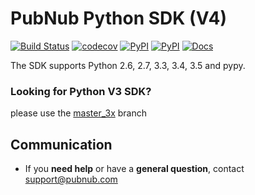 # PubNub Python SDK (V4)
[![Build Status](https://travis-ci.org/pubnub/python.svg?branch=master)](https://travis-ci.org/pubnub/python)
[![codecov](https://codecov.io/gh/pubnub/python/branch/master/graph/badge.svg)](https://codecov.io/gh/pubnub/python)
[![PyPI](https://img.shields.io/pypi/v/pubnub.svg)](https://pypi.python.org/pypi/pubnub/)
[![PyPI](https://img.shields.io/pypi/pyversions/pubnub.svg?maxAge=2592000)](https://pypi.python.org/pypi/pubnub/)
[![Docs](https://img.shields.io/badge/docs-online-blue.svg)](https://www.pubnub.com/docs/python/pubnub-python-sdk)

The SDK supports Python 2.6, 2.7, 3.3, 3.4, 3.5 and pypy.

### Looking for Python V3 SDK?
please use the [master_3x](https://github.com/pubnub/python/tree/master_3x) branch

## Communication

- If you **need help** or have a **general question**, contact <support@pubnub.com>
